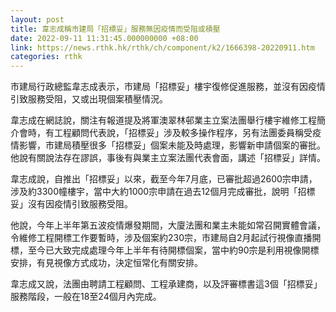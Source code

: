 ```yaml
---
layout: post
title: 韋志成稱市建局「招標妥」服務無因疫情而受阻或積壓
date: 2022-09-11 11:31:45.000000000 +08:00
link: https://news.rthk.hk/rthk/ch/component/k2/1666398-20220911.htm
categories: rthk
---
```


市建局行政總監韋志成表示，市建局「招標妥」樓宇復修促進服務，並沒有因疫情引致服務受阻，又或出現個案積壓情況。

韋志成在網誌說，關注有報道提及將軍澳翠林邨業主立案法團舉行樓宇維修工程簡介會時，有工程顧問代表說，「招標妥」涉及較多操作程序，另有法團委員稱受疫情影響，市建局積壓很多「招標妥」個案未能及時處理，影響新申請個案的審批。他說有關說法存在謬誤，事後有與業主立案法團代表會面，講述「招標妥」詳情。

韋志成說，自推出「招標妥」以來，截至今年7月底，已審批超過2600宗申請，涉及約3300幢樓宇，當中大約1000宗申請在過去12個月完成審批，說明「招標妥」沒有因疫情引致服務受阻。

他說，今年上半年第五波疫情爆發期間，大廈法團和業主未能如常召開實體會議，令維修工程開標工作要暫時，涉及個案約230宗，市建局自2月起試行視像直播開標，至今已大致完成處理今年上半年有待開標個案，當中約90宗是利用視像開標安排，有見視像方式成功，決定恒常化有關安排。

韋志成又說，法團由聘請工程顧問、工程承建商，以及評審標書這3個「招標妥」服務階段，一般在18至24個月內完成。
